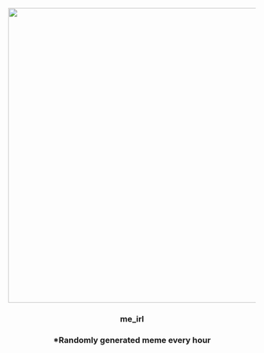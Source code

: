<p align="center">
        <img src="https://i.redd.it/mfb85i47gyq81.jpg" width="600" height="600">
        </p>
        <h3 align="center">me_irl</h3>
        <h3 align="center">*Randomly generated meme every hour</h3>
    